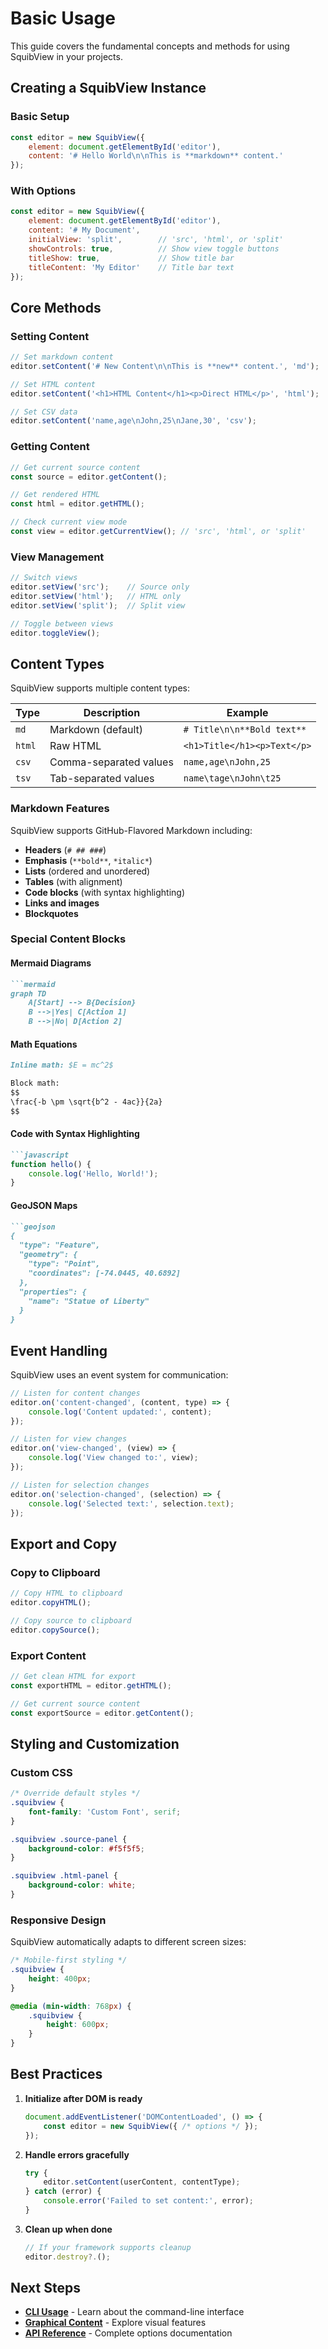 # Basic Usage

This guide covers the fundamental concepts and methods for using SquibView in your projects.

## Creating a SquibView Instance

### Basic Setup

```javascript
const editor = new SquibView({
    element: document.getElementById('editor'),
    content: '# Hello World\n\nThis is **markdown** content.'
});
```

### With Options

```javascript
const editor = new SquibView({
    element: document.getElementById('editor'),
    content: '# My Document',
    initialView: 'split',        // 'src', 'html', or 'split'
    showControls: true,          // Show view toggle buttons
    titleShow: true,             // Show title bar
    titleContent: 'My Editor'    // Title bar text
});
```

## Core Methods

### Setting Content

```javascript
// Set markdown content
editor.setContent('# New Content\n\nThis is **new** content.', 'md');

// Set HTML content
editor.setContent('<h1>HTML Content</h1><p>Direct HTML</p>', 'html');

// Set CSV data
editor.setContent('name,age\nJohn,25\nJane,30', 'csv');
```

### Getting Content

```javascript
// Get current source content
const source = editor.getContent();

// Get rendered HTML
const html = editor.getHTML();

// Check current view mode
const view = editor.getCurrentView(); // 'src', 'html', or 'split'
```

### View Management

```javascript
// Switch views
editor.setView('src');    // Source only
editor.setView('html');   // HTML only  
editor.setView('split');  // Split view

// Toggle between views
editor.toggleView();
```

## Content Types

SquibView supports multiple content types:

| Type | Description | Example |
|------|-------------|---------|
| `md` | Markdown (default) | `# Title\n\n**Bold text**` |
| `html` | Raw HTML | `<h1>Title</h1><p>Text</p>` |
| `csv` | Comma-separated values | `name,age\nJohn,25` |
| `tsv` | Tab-separated values | `name\tage\nJohn\t25` |

### Markdown Features

SquibView supports GitHub-Flavored Markdown including:

- **Headers** (`# ## ###`)
- **Emphasis** (`**bold**`, `*italic*`)
- **Lists** (ordered and unordered)
- **Tables** (with alignment)
- **Code blocks** (with syntax highlighting)
- **Links and images**
- **Blockquotes**

### Special Content Blocks

#### Mermaid Diagrams
```markdown
```mermaid
graph TD
    A[Start] --> B{Decision}
    B -->|Yes| C[Action 1]
    B -->|No| D[Action 2]
```

#### Math Equations
```markdown
Inline math: $E = mc^2$

Block math:
$$
\frac{-b \pm \sqrt{b^2 - 4ac}}{2a}
$$
```

#### Code with Syntax Highlighting
```markdown
```javascript
function hello() {
    console.log('Hello, World!');
}
```

#### GeoJSON Maps
```markdown
```geojson
{
  "type": "Feature",
  "geometry": {
    "type": "Point",
    "coordinates": [-74.0445, 40.6892]
  },
  "properties": {
    "name": "Statue of Liberty"
  }
}
```

## Event Handling

SquibView uses an event system for communication:

```javascript
// Listen for content changes
editor.on('content-changed', (content, type) => {
    console.log('Content updated:', content);
});

// Listen for view changes
editor.on('view-changed', (view) => {
    console.log('View changed to:', view);
});

// Listen for selection changes
editor.on('selection-changed', (selection) => {
    console.log('Selected text:', selection.text);
});
```

## Export and Copy

### Copy to Clipboard

```javascript
// Copy HTML to clipboard
editor.copyHTML();

// Copy source to clipboard
editor.copySource();
```

### Export Content

```javascript
// Get clean HTML for export
const exportHTML = editor.getHTML();

// Get current source content
const exportSource = editor.getContent();
```

## Styling and Customization

### Custom CSS

```css
/* Override default styles */
.squibview {
    font-family: 'Custom Font', serif;
}

.squibview .source-panel {
    background-color: #f5f5f5;
}

.squibview .html-panel {
    background-color: white;
}
```

### Responsive Design

SquibView automatically adapts to different screen sizes:

```css
/* Mobile-first styling */
.squibview {
    height: 400px;
}

@media (min-width: 768px) {
    .squibview {
        height: 600px;
    }
}
```

## Best Practices

1. **Initialize after DOM is ready**
   ```javascript
   document.addEventListener('DOMContentLoaded', () => {
       const editor = new SquibView({ /* options */ });
   });
   ```

2. **Handle errors gracefully**
   ```javascript
   try {
       editor.setContent(userContent, contentType);
   } catch (error) {
       console.error('Failed to set content:', error);
   }
   ```

3. **Clean up when done**
   ```javascript
   // If your framework supports cleanup
   editor.destroy?.();
   ```

## Next Steps

- **[CLI Usage](./04-cli-usage.md)** - Learn about the command-line interface
- **[Graphical Content](../features/02-graphical-content.md)** - Explore visual features
- **[API Reference](../api/01-options.md)** - Complete options documentation